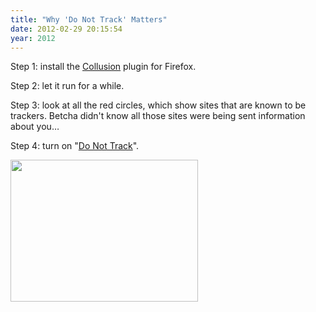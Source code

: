 ```yaml
---
title: "Why 'Do Not Track' Matters"
date: 2012-02-29 20:15:54
year: 2012
---
```

Step 1: install the <a href="https://addons.mozilla.org/en-US/firefox/addon/collusion/">Collusion</a> plugin for Firefox.

Step 2: let it run for a while.

Step 3: look at all the red circles, which show sites that are known to be trackers. Betcha didn't know all those sites were being sent information about you…

Step 4: turn on "<a href="http://donottrack.us/">Do Not Track</a>".

<img title="big-brother" src="{{'/files/2012/02/big-brother-300x227.png' | relative_url}}" alt="" width="300" height="227" />
